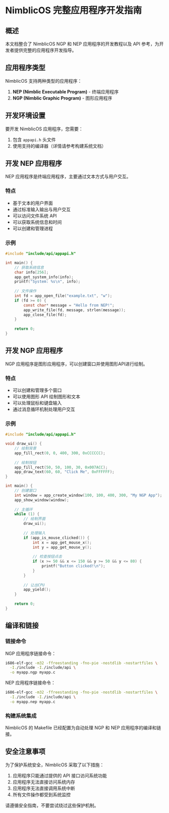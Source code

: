 # NimblicOS 完整应用程序开发指南

## 概述

本文档整合了 NimblicOS NGP 和 NEP 应用程序的开发教程以及 API 参考，为开发者提供完整的应用程序开发指导。

## 应用程序类型

NimblicOS 支持两种类型的应用程序：

1. **NEP (Nimblic Executable Program)** - 终端应用程序
2. **NGP (Nimblic Graphic Program)** - 图形应用程序

## 开发环境设置

要开发 NimblicOS 应用程序，您需要：

1. 包含 `appapi.h` 头文件
2. 使用支持的编译器（详情请参考构建系统文档）

## 开发 NEP 应用程序

NEP 应用程序是终端应用程序，主要通过文本方式与用户交互。

### 特点

- 基于文本的用户界面
- 通过标准输入输出与用户交互
- 可以访问文件系统 API
- 可以获取系统信息和时间
- 可以创建和管理进程

### 示例

```c
#include "include/api/appapi.h"

int main() {
    // 获取系统信息
    char info[256];
    app_get_system_info(info);
    printf("System: %s\n", info);
    
    // 文件操作
    int fd = app_open_file("example.txt", "w");
    if (fd >= 0) {
        const char* message = "Hello from NEP!";
        app_write_file(fd, message, strlen(message));
        app_close_file(fd);
    }
    
    return 0;
}
```

## 开发 NGP 应用程序

NGP 应用程序是图形应用程序，可以创建窗口并使用图形API进行绘制。

### 特点

- 可以创建和管理多个窗口
- 可以使用图形 API 绘制图形和文本
- 可以处理鼠标和键盘输入
- 通过消息循环机制处理用户交互

### 示例

```c
#include "include/api/appapi.h"

void draw_ui() {
    // 绘制背景
    app_fill_rect(0, 0, 400, 300, 0xCCCCCC);
    
    // 绘制按钮
    app_fill_rect(50, 50, 100, 30, 0x007ACC);
    app_draw_text(60, 60, "Click Me", 0xFFFFFF);
}

int main() {
    // 创建窗口
    int window = app_create_window(100, 100, 400, 300, "My NGP App");
    app_show_window(window);
    
    // 主循环
    while (1) {
        // 绘制界面
        draw_ui();
        
        // 处理输入
        if (app_is_mouse_clicked()) {
            int x = app_get_mouse_x();
            int y = app_get_mouse_y();
            
            // 检查按钮点击
            if (x >= 50 && x <= 150 && y >= 50 && y <= 80) {
                printf("Button clicked!\n");
            }
        }
        
        // 让出CPU
        app_yield();
    }
    
    return 0;
}
```

## 编译和链接

### 链接命令

NGP 应用程序链接命令：
```bash
i686-elf-gcc -m32 -ffreestanding -fno-pie -nostdlib -nostartfiles \
  -I./include -I./include/api \
  -o myapp.ngp myapp.c
```

NEP 应用程序链接命令：
```bash
i686-elf-gcc -m32 -ffreestanding -fno-pie -nostdlib -nostartfiles \
  -I./include -I./include/api \
  -o myapp.nep myapp.c
```

### 构建系统集成

NimblicOS 的 Makefile 已经配置为自动处理 NGP 和 NEP 应用程序的编译和链接。

## 安全注意事项

为了保护系统安全，NimblicOS 采取了以下措施：

1. 应用程序只能通过提供的 API 接口访问系统功能
2. 应用程序无法直接访问系统内存
3. 应用程序无法直接调用系统中断
4. 所有文件操作都受到系统监控

请遵循安全指南，不要尝试绕过这些保护机制。